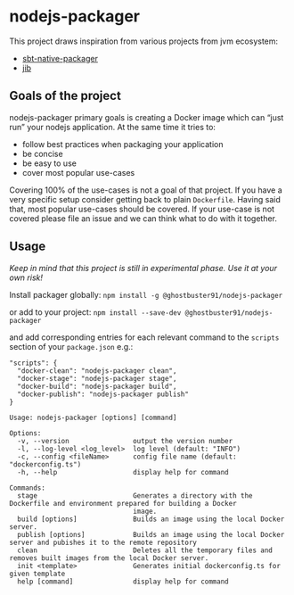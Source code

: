 # nodejs-packager

This project draws inspiration from various projects from jvm ecosystem:
- [sbt-native-packager](https://github.com/sbt/sbt-native-packager)
- [jib](https://github.com/GoogleContainerTools/jib)


## Goals of the project
nodejs-packager primary goals is creating a Docker image which can “just run” your nodejs application. At the same time it tries to:
- follow best practices when packaging your application
- be concise
- be easy to use
- cover most popular use-cases

Covering 100% of the use-cases is not a goal of that project. If you have a very specific setup consider getting back to plain `Dockerfile`.
Having said that, most popular use-cases should be covered. If your use-case is not covered please file an issue and we can think what to do with it together.

## Usage 
*Keep in mind that this project is still in experimental phase. Use it at your own risk!*

Install packager globally:
`npm install -g @ghostbuster91/nodejs-packager`

or add to your project:
`npm install --save-dev @ghostbuster91/nodejs-packager`

and add corresponding entries for each relevant command to the `scripts` section of your `package.json` e.g.:
```
"scripts": {
  "docker-clean": "nodejs-packager clean",
  "docker-stage": "nodejs-packager stage",
  "docker-build": "nodejs-packager build",
  "docker-publish": "nodejs-packager publish"
}
```

```
Usage: nodejs-packager [options] [command]

Options:
  -v, --version                output the version number
  -l, --log-level <log_level>  log level (default: "INFO")
  -c, --config <fileName>      config file name (default: "dockerconfig.ts")
  -h, --help                   display help for command

Commands:
  stage                        Generates a directory with the Dockerfile and environment prepared for building a Docker
                               image.
  build [options]              Builds an image using the local Docker server.
  publish [options]            Builds an image using the local Docker server and pubishes it to the remote repository
  clean                        Deletes all the temporary files and removes built images from the local Docker server.
  init <template>              Generates initial dockerconfig.ts for given template
  help [command]               display help for command
  ```
